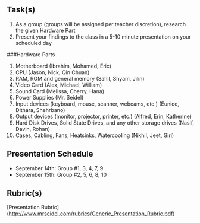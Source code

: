 Task(s)
-------
1. As a group (groups will be assigned per teacher discretion), research the given Hardware Part
2. Present your findings to the class in a 5-10 minute presentation on your scheduled day

###Hardware Parts
1. Motherboard (Ibrahim, Mohamed, Eric)
2. CPU (Jason, Nick, Qin Chuan)
3. RAM, ROM and general memory (Sahil, Shyam, Jilin) 
4. Video Card (Alex, Michael, William)
5. Sound Card (Melissa, Cherry, Hana)
6. Power Supplies (Mr. Seidel)
7. Input devices (keyboard, mouse, scanner, webcams, etc.) (Eunice, Dithara, Shehrbano)
8. Output devices (monitor, projector, printer, etc.) (Alfred, Erin, Katherine)
9. Hard Disk Drives, Solid State Drives, and any other storage drives (Nasif, Davin, Rohan)
10. Cases, Cabling, Fans, Heatsinks, Watercooling (Nikhil, Jeet, Giri)

Presentation Schedule
------------------
- September 14th: Group #1, 3, 4, 7, 9
- September 15th: Group #2, 5, 6, 8, 10

Rubric(s)
---------
[Presentation Rubric] (http://www.mrseidel.com/rubrics/Generic_Presentation_Rubric.pdf)
